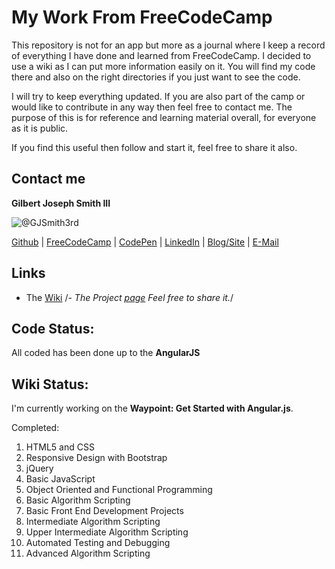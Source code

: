 # My Work From FreeCodeCamp
This repository is not for an app but more as a journal where I keep a record of everything I have done and learned from FreeCodeCamp. I decided to use a wiki as I can put more information easily on it. You will find my code there and also on the right directories if you just want to see the code.

I will try to keep everything updated. If you are also part of the camp or would like to contribute in any way then feel free to contact me. The purpose of this is for reference and learning material overall, for everyone as it is public.

If you find this useful then follow and start it, feel free to share it also.

## Contact me
**Gilbert Joseph Smith III**

![@GJSmith3rd](https://avatars0.githubusercontent.com/gjsmith3rd?&s=128)

[Github](https://github.com/GJSmith3rd) | [FreeCodeCamp](http://www.freecodecamp.com/GJSmith3rd) |  [CodePen](http://codepen.io/GJSmith3rd/) | [LinkedIn](https://www.linkedin.com/in/GJSmith3rd) | [Blog/Site](gjsmith3rd.github.io) | [E-Mail](mailto:contact@mobileCreature.com)

## Links
- The [Wiki](https://github.com/GJSmith3rd/FreeCodeCamp-Wiki)
/*- The Project [page](http://rafase282.github.io/My-FreeCodeCamp-Code) Feel free to share it.*/

## Code Status:
All coded has been done up to the **AngularJS**

## Wiki Status:
I'm currently working on the **Waypoint: Get Started with Angular.js**.

Completed:
1. HTML5 and CSS
2. Responsive Design with Bootstrap
3. jQuery
4. Basic JavaScript
5. Object Oriented and Functional Programming
6. Basic Algorithm Scripting
7. Basic Front End Development Projects
8. Intermediate Algorithm Scripting
9. Upper Intermediate Algorithm Scripting
10. Automated Testing and Debugging
11. Advanced Algorithm Scripting
